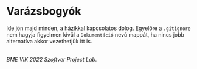 
# Varázsbogyók

Ide jön majd minden, a házikkal kapcsolatos dolog. Egyelőre a <code>.gitignore</code> nem hagyja figyelmen kívül a <code>Dokumentáció</code> nevű mappát, ha nincs jobb alternatíva akkor vezethetjük itt is.


<!-- Footer -->
<br>_BME VIK 2022 Szoftver Project Lab._
